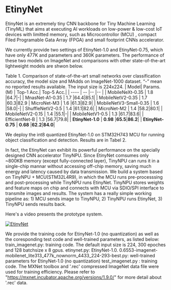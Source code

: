 # EtinyNet

EtinyNet is an extremely tiny CNN backbone for Tiny Machine Learning (TinyML) that aims at executing AI workloads on low-power & low-cost IoT devices with limitted memory, such as Microcontrollor (MCU) , compact Filed Programable Gata Array (FPGA) and small footprint CNNs accelerator. 

We currently provide two settings of EtinyNet-1.0 and EtinyNet-0.75, which have only 477K and parameters and 360K parameters. The performance of these two models on ImageNet and comparisons with other state-of-the-art lightweight models are shwon below.

Table 1. Comparison of state-of-the-art small networks over classification accuracy, the model size and MAdds on ImageNet-1000 dataset. “-” mean no reported results available. The input size is 224x224.
| Model| Params.(M) |  Top-1 Acc.| Top-5 Acc.|
| ---- | -- |-- |-- |
| MobileNeXt-0.35 | 1.8 |64.7|-|
| MnasNet-A1-0.35 | 1.7 |64.4|85.1|
| MobileNetV2-0.35 | 1.7 |60.3|82.9
| MicroNet-M3 | 1.6 |61.3|82.9|
| MobileNetV3-Small-0.35 | 1.6 |58.0|-|
| ShuffleNetV2-0.5 | 1.4 |61.1|82.6|
| MicroNet-M2 | 1.4 |58.2|80.1|
| MobileNetV2-0.15 | 1.4 |55.1|-|
| MobileNetV1-0.5 | 1.3 |61.7|83.6|
| EfficientNet-B | 1.3 |56.7|79.8|
| **EtinyNet-1.0** | **0.98** |**65.5**|**86.2**|
| **EtinyNet-0.75** | **0.68** |**62.2**|**84.0**|



We deploy the int8 quantized EtinyNet-1.0 on STM32H743 MCU for running object classification and detection. Results are in Tabel 2.



In fact, the EtinyNet can exhibit its powerful performance on the specially designed CNN accelerator TinyNPU. Since EtinyNet comsumes only ~800KB memory (except fully-connected layer), TinyNPU can runs it in a single-chip mannar without accessing off-chip memory, saving much energy and latency caused by data transmission. We build a system based on TinyNPU + MCU(STM32L4R9), in which the MCU runs pre-processsing and post-processing while TinyNPU runs EtinyNet. TinyNPU stores weights and feature maps on chip and connects with MCU via SDIO/SPI interface to transmite images and results. The system has a really simple working pipeline as: 1) MCU sends image to TinyNPU, 2) TinyNPU runs EtinyNet, 3) TinyNPU sends results back. 

Here's a video presents the prototype system.

[![EtinyNet](https://i9.ytimg.com/vi/mIZPxtJ-9EY/mq3.jpg?sqp=COju4ZAG&rs=AOn4CLDglN9ujGc3h1syZAd-s9PNYzD9-Q)](https://www.youtube.com/watch?v=mIZPxtJ-9EY)


We provide the training code for EtinyNet-1.0 (no quantization) as well as the coresponding test code and well-trained parameters, as listed below:
train_imagenet.py: training code. The default input size is 224, 300 epoches and  128 batchsize x 8 gpus.
etinynet.py: EtinyNet-1.0.
0.6553-imagenet-mobilenet_lite313_477k_nownorm_4433_224-293-best.py: well-trained parameters for EtinyNet-1.0 (no quantization)
test_imagenet.py : training code.
The MXNet toolbox and '.rec' compressed ImageNet data file were used for training efficiency. Please refer to "https://mxnet.incubator.apache.org/versions/1.9.0/" for more detail about '.rec' data.


